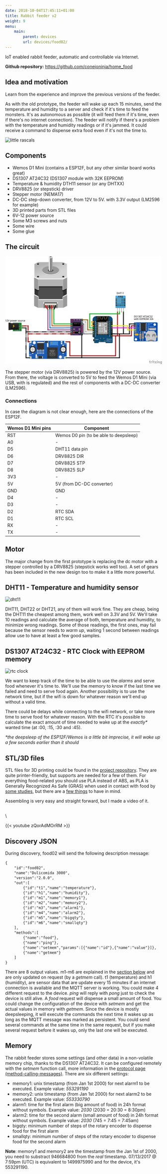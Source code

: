 ```yaml
---
date: 2018-10-04T17:45:11+01:00
title: Rabbit feeder v2
weight: 9
menu:
    main:
        parent: devices
        url: devices/food02/
---
```


IoT enabled rabbit feeder, automatic and controllable via Internet. 

**Github repository:** https://github.com/conejoninja/home_food


## Idea and motivation

Learn from the experience and improve the previous versions of the feeder.

As with the old prototype, the feeder will wake up each 15 minutes, send the temperature and humidity to a server and check if it's time to feed the monsters. It's as autonomous as possible (it will feed them if
it's time, even if there's no internet connection). The feeder will notify if there's a problem with the temperature and humidity readings or if it's jammed. It could receive a command to dispense extra food even if it's not the time to.

![little rascals](https://conejoninja.github.io/home//images/rabbits.jpg "Baloo & Moneypenny")



## Components

* Wemos D1 Mini (contains a ESP12F, but any other similar board works great)
* DS1307 AT24C32 (DS1307 module with 32K EEPROM)
* Temperature & humidity DTH11 sensor (or any DHTXX)
* DRV8825 (or stepstick) driver
* Stepper motor (NEMA17)
* DC-DC step-down converter, from 12V to 5V. with 3.3V output (LM2596 for example)
* 3D printed parts from STL files
* 6V-12 power source
* Some M3 screws and nuts
* Some wire
* Some glue

## The circuit

![the circuit](https://github.com/conejoninja/home_food/raw/master/circuit_v2.png "The circuit")

The stepper motor (via DRV8825) is powered by the 12V power source.
From there, the voltage is converted to 5V to feed the Wemos D1 Mini (via USB, with is regulated) and the rest of components with a DC-DC converter (LM2596).



### Connections

In case the diagram is not clear enough, here are the connections of the ESP12F.

| Wemos D1 Mini pins   | Component |
| ------------- |-------------|
| RST | Wemos D0 pin (to be able to deepsleep) |
| A0 | - |
| D5 | DHT11 data pin |
| D6 | DRV8825 DIR |
| D7 | DRV8825 STP |
| D8 | DRV8825 SLP |
| 3V3 | - |
| 5V | 5V (from DC-DC converter) |
| GND | GND |
| D4 | - |
| D3 | - |
| D2 | RTC SDA |
| D1 | RTC SCL |
| RX | - |
| TX | - |


## Motor

The major change from the first prototype is replacing the dc motor with a stepper controlled by a DRV8825 (stepstick works well too). A set of gears has been included in the new design too to make it a little more powerful.
 


## DHT11 - Temperature and humidity sensor

![dht11](https://conejoninja.github.io/home/images/food/dht11.jpg "dht11")

DHT11, DHT22 or DHT21, any of them will work fine. They are cheap, being the DHT11 the cheapest among them, work well on 3.3V and 5V. We'll take 10 readings and calculate the average of both, temperature and humidity, to minimize wrong readings. Some of those readings, the first ones, may fail because the sensor needs to *warm up*, waiting 1 second between readings allow use to have at least a few good samples.


## DS1307 AT24C32 - RTC Clock with EEPROM memory

![rtc clock](https://conejoninja.github.io/home/images/food/ds1307at24c32.jpg "RTC Clock")

We want to keep track of the time to be able to use the *alarms* and serve food whenever it's time to. We'll use the memory to know if the last time we failed and need to serve food again. Another possibility is to use the network time, but if the wifi is down for whatever reason we'll end up without a valid time.


There could be delays while connecting to the wifi network, or take more time to serve food for whatever reason. With the RTC it's possible to calculate the exact amount of time needed to wake up at the *exactly\** wanted time (at :00, :15, :30 and :45).


*\*the deepsleep of the ESP12F/Wemos is a little bit imprecise, it will wake up a few seconds earlier than it should*





## STL/3D files


STL files for 3D printing could be found in the [project repository](https://github.com/conejoninja/home_food/tree/master/3Dfiles). They are quite printer-friendly, but supports are needed for a few of them. For everything food-related you should use PLA instead of ABS, as PLA is  Generally Recognized As Safe (GRAS) when used in contact with food by [some studies](http://www.sciencedirect.com/science/article/pii/027869159400145E), but there are a [few things](https://pinshape.com/blog/3d-printing-food-safe/) to have in mind.


Assembling is very easy and straight forward, but I made a video of it.

\
\


{{< youtube zQorAdMOrRM >}}



## Discovery JSON

During discovery, food02 will send the following description message:

```
{
    "id":"food02",
    "name":"Dulicomida 3000",
    "version":"2.0.0",
    "out":[
        {"id":"t1","name":"temperature"},
        {"id":"h1","name":"humidity"},
        {"id":"m1","name":"memory1"},
        {"id":"m2","name":"memory2"},
        {"id":"m3","name":"alarm1"},
        {"id":"m4","name":"alarm2"},
        {"id":"m5","name":"bigqty"},
        {"id":"m6","name":"smallqty"}
    ],
    "methods":[
        {"name":"food"},
        {"name":"ping"},
        {"name":"setmem","params":[{"name":"id"},{"name":"value"}]},
        {"name":"getmem"}
    ]
}
```

There are 8 output values. m1-m6 are explained in the [section below](#memory) and are only updated on request (by a *getmem* call). t1 (temperature) and h1 (humidity), are sensor data that are update every 15 minutes if an internet connection is available and the MQTT server is working. You could make 4 different request to the device. *ping* will reply with *pong* just to check the device is still alive. A *food* request will dispense a small amount of food. You could change the configuration of the device with *setmem* and get the actual values in memory with *getmem*. Since the device is mostly deepsleeping, it will execute the commands the next time it wakes up as long as the MQTT message was marked as persistent. You could send several commands at the same time in the same request, but if you make several request before it wakes up, only the last one will be executed.



## Memory

The rabbit feeder stores some settings (and other data) in a non-volatile memory chip, thanks to the DS1307 AT24C32. It can be configured remotely with the *setmem* function call, more information in the [protocol page (method-calling-messages)](/home/protocol/#method-calling-messages). There are six different settings:

* memory1: unix timestamp (from Jan 1st 2000) for next alarm1 to be executed. Example value: *553291190* 
* memory2: unix timestamp (from Jan 1st 2000) for next alarm2 to be executed. Example value: *553330790*
* alarm1: time for the first alarm (big amount of food) in 24h format without symbols. Example value: *2030* (2030 = 20:30 = 8:30pm)
* alarm2: time for the second alarm (small amount of food) in 24h format without symbols. Example value: *2030* (745 = 7:45 = 7:45am)
* bigqty: minimum number of steps of the rotary encoder to dispense food for the first alarm
* smallqty: minimum number of steps of the rotary encoder to dispense food for the second alarm

**Note**: memory1 and memory2 are the timestamp from the Jan 1st of 2000, you need to substract 946684800 from the *real* timestamp. 
07/13/2017 @ 7:59pm (UTC) is equivalent to 1499975990 and for the device, it's 553291190.

